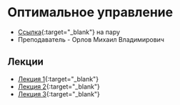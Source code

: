 # Оптимальное управление

* [Ссылка](https://us02web.zoom.us/j/84113593312?pwd=SytrYy9lWjVad2Jta05ocXZsdVBjUT09){:target="_blank"} на пару
* Преподаватель - Орлов Михаил Владимирович

## Лекции
* [Лекция 1](https://www.youtube.com/watch?v=n19iz8YpEac){:target="_blank"}
* [Лекция 2](https://www.youtube.com/watch?v=Ecg5dXDe9Rg){:target="_blank"}
* [Лекция 3](https://www.youtube.com/watch?v=rgPnjm1Eag4){:target="_blank"}